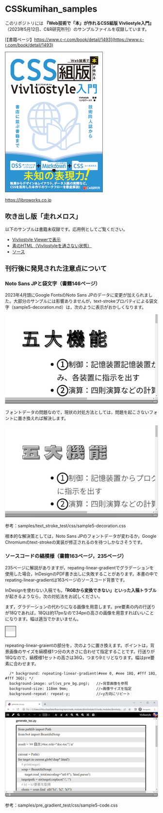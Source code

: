 # CSSkumihan_samples
このリポジトリには **『Web技術で「本」が作れるCSS組版 Vivliostyle入門』** （2023年5月12日、C&R研究所刊）のサンプルファイルを収録しています。

[【書籍ページ】https://www.c-r.com/book/detail/1493](https://www.c-r.com/book/detail/1493)

![book cover](bookimage.png)


https://libroworks.co.jp

## 吹き出し版「走れメロス」
以下のサンプルは書籍未収録です。応用例としてご覧ください。

- [Vivliostyle Viewerで表示](https://vivliostyle.org/viewer/#src=https://libroworks.github.io/CSSkumihan_samples/samples/melos/sample5_x_Melos.html)
- [素のHTML（Vivliostyleを通さない状態）](https://libroworks.github.io/CSSkumihan_samples/samples/melos/sample5_x_Melos.html)
- [ソース](https://github.com/libroworks/CSSkumihan_samples/blob/main/samples/melos/sample5_x_Melos.html)

## 刊行後に発見された注意点について
### Noto Sans JPと袋文字（書籍146ページ）
2023年4月頭にGoogle FontsのNoto Sans JPのデータに変更が加えられました。大部分のサンプルには影響ありませんが，text-strokeプロパティによる袋文字（sample5-decoration.md）は，次のように表示がおかしくなります。

![Noto Sans JP](img/img1.png)

フォントデータの問題なので，現状の対処方法としては，問題を起こさないフォントに置き換えれば解決します。

![Dela Gothic One](img/img2.png)

参考：samples/text_stroke_test/css/sample5-decoration.css

根本的な解決策としては，Noto Sans JPのフォントデータが変わるか，Google Chromiumのtext-strokeの実装が修正されるのを待つしかなさそうです。


### ソースコードの縞模様（書籍163ページ，235ページ）
235ページに解説がありますが，repating-linear-gradientでグラデーションを使用した場合，InDesignのPDF書き出しに失敗することがあります。本書の中でrepating-linear-gradientは163ページのソースコード背景です。

InDesignを使わない入稿でも，**「RGBから変換できない」といった入稿トラブル**が起きるようなら，次の対処法をお試しください。

まず，グラデーションの代わりになる画像を用意します。pre要素の内の行送りが18Qであれば，18Qは約17pxなので34pxの高さの画像を用意すればいいことになります。幅は適当でかまいません。

![vs_pre_bg.png](img/vs_pre_bg.png)


repeating-linear-graientの部分を，次のように置き換えます。ポイントは，背景画像のサイズを縞模様1つ分の大きさに合わせて指定することです。行送りが18Qなので，縞模様1セットの高さは36Q，つまり9ミリとなります。幅はpre要素に合わせます。

```
  /* background: repeating-linear-gradient(#eee 0, #eee 18Q, #fff 18Q, #fff 36Q); */
  background-image: url(vs_pre_bg.png);   //←背景画像を参照
  background-size: 118mm 9mm;             //←画像サイズを指定
  background-repeat: repeat-y;            //←y方向にリピート
```

![sourcecode](img/img3.png)

参考：samples/pre_gradient_test/css/sample5-code.css